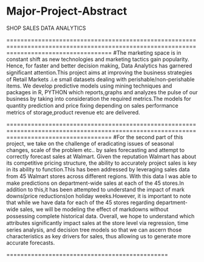 # Major-Project-Abstract

SHOP SALES DATA ANALYTICS

==========================================================================================================================================
#The marketing space is in constant shift as new technologies and marketing tactics gain popularity. Hence, for faster and better decision making, Data Analytics has garnered signiﬁcant attention.This project aims at improving the business strategies of Retail Markets .i.e small datasets dealing with perishable/non-perishable items. We develop predictive models using mining techniques and packages in R, PYTHON which reports,graphs and analyzes the pulse of our business by taking into consideration the required metrics.The models for quantity prediction and price ﬁxing depending on sales performance metrics of storage,product revenue etc are delivered.

==========================================================================================================================================
#For the second part of this project, we take on the challenge of eradicating issues of seasonal changes, scale of the problem etc.. by sales forecasting and attempt to correctly forecast sales at Walmart. Given the reputation Walmart has about its competitive pricing structure, the ability to accurately project sales is key in its ability to function.This has been addressed by leveraging sales data from 45 Walmart stores across diﬀerent regions. With this data I was able to make predictions on department-wide sales at each of the 45 stores.In addition to this,it has been attempted to understand the impact of mark downs(price reductions)on holiday weeks.However, it is important to note that while we have data for each of the 45 stores regarding department-wide sales, we will be modeling the eﬀect of markdowns without possessing complete historical data. Overall, we hope to understand which attributes signiﬁcantly impact sales at the store level via regression, time series analysis, and decision tree models so that we can ascern those characteristics as key drivers for sales, thus allowing us to generate more accurate forecasts.

==============================================


